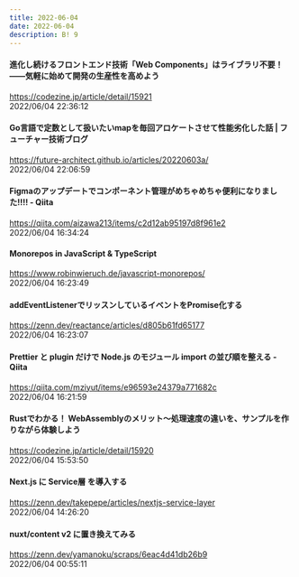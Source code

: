 ```yaml
---
title: 2022-06-04
date: 2022-06-04
description: B! 9
---
```


#### 進化し続けるフロントエンド技術「Web Components」はライブラリ不要！――気軽に始めて開発の生産性を高めよう
https://codezine.jp/article/detail/15921<br>
2022/06/04 22:36:12<br>


#### Go言語で定数として扱いたいmapを毎回アロケートさせて性能劣化した話 | フューチャー技術ブログ
https://future-architect.github.io/articles/20220603a/<br>
2022/06/04 22:06:59<br>


#### Figmaのアップデートでコンポーネント管理がめちゃめちゃ便利になりました!!!! - Qiita
https://qiita.com/aizawa213/items/c2d12ab95197d8f961e2<br>
2022/06/04 16:34:24<br>


#### Monorepos in JavaScript & TypeScript
https://www.robinwieruch.de/javascript-monorepos/<br>
2022/06/04 16:23:49<br>


#### addEventListenerでリッスンしているイベントをPromise化する
https://zenn.dev/reactance/articles/d805b61fd65177<br>
2022/06/04 16:23:07<br>


#### Prettier と plugin だけで Node.js のモジュール import の並び順を整える - Qiita
https://qiita.com/mziyut/items/e96593e24379a771682c<br>
2022/06/04 16:21:59<br>


#### Rustでわかる！ WebAssemblyのメリット～処理速度の違いを、サンプルを作りながら体験しよう
https://codezine.jp/article/detail/15920<br>
2022/06/04 15:53:50<br>


#### Next.js に Service層 を導入する
https://zenn.dev/takepepe/articles/nextjs-service-layer<br>
2022/06/04 14:26:20<br>


#### nuxt/content v2 に置き換えてみる
https://zenn.dev/yamanoku/scraps/6eac4d41db26b9<br>
2022/06/04 00:55:11<br>


